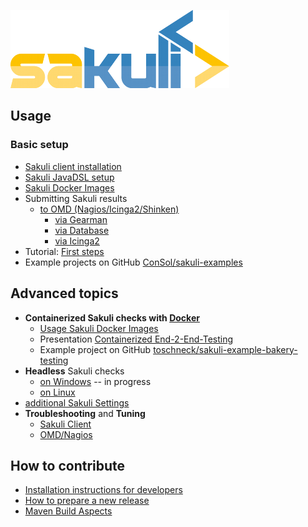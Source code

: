 ![sakuli-logo](images/sakuli_logo_small.png)


## Usage
### Basic setup

* [Sakuli client installation](installation-client.md)
* [Sakuli JavaDSL setup](java-DSL.md)
* [Sakuli Docker Images](docker-images.md)
* Submitting Sakuli results
  * [to OMD (Nagios/Icinga2/Shinken)](installation-omd.md)
    * [via Gearman](forwarder-gearman.md)
    * [via Database](forwarder-database.md)
    * [via Icinga2](forwarder-icinga2api.md)
* Tutorial: [First steps](first-steps.md)
* Example projects on GitHub [ConSol/sakuli-examples](https://github.com/ConSol/sakuli-examples)


## Advanced topics

* **Containerized Sakuli checks with [Docker](https://www.docker.com/)**
  * [Usage Sakuli Docker Images](docker-images.md)
  * Presentation [Containerized End-2-End-Testing](https://rawgit.com/toschneck/presentation/sakuli-testautomation-day/index.html#/)
  * Example project on GitHub [toschneck/sakuli-example-bakery-testing](https://github.com/toschneck/sakuli-example-bakery-testing)
* **Headless** Sakuli checks
  * [on Windows](headless-windows.md) -- in progress
  * [on Linux](headless-linux.md)
* [additional Sakuli Settings](additional-settings.md)
* **Troubleshooting** and **Tuning**
  * [Sakuli Client](troubleshooting-tuning-sakuli-client.md)
  * [OMD/Nagios](troubleshooting-omd.md)

## How to contribute

* [Installation instructions for developers](development/installation-developers.md)
* [How to prepare a new release](development/how-to-release.md)
* [Maven Build Aspects](development/maven-aspects.md)
